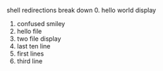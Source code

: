 shell redirections break down
0. hello world display
1. confused smiley
2. hello file
3. two file display
4. last ten line 
5. first lines
3. third line
